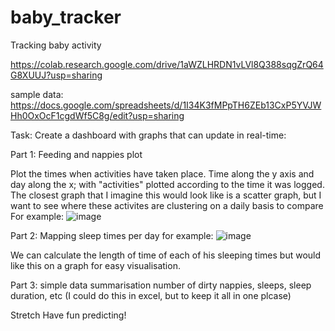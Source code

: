 # baby_tracker
Tracking baby activity

https://colab.research.google.com/drive/1aWZLHRDN1vLVl8Q388sqgZrQ64G8XUUJ?usp=sharing

sample data: https://docs.google.com/spreadsheets/d/1I34K3fMPpTH6ZEb13CxP5YVJWHh0OxOcF1cgdWf5C8g/edit?usp=sharing

Task:
Create a dashboard with graphs that can update in real-time:

Part 1: Feeding and nappies plot 

Plot the times when activities have taken place. Time along the y axis and day along the x; with "activities" plotted according to the time it was logged. The closest graph that I imagine this would look like is a scatter graph, but I want to see where these activites are clustering on a daily basis to compare
For example: ![image](https://github.com/JulesMarz/baby_tracker/assets/40864686/a7cb1739-6b7b-4693-b951-6b6fc3867d26)


Part 2: Mapping sleep times per day
for example: ![image](https://github.com/JulesMarz/baby_tracker/assets/40864686/3669c40a-0f98-4392-839e-afd6068f615d)


We can calculate the length of time of each of his sleeping times but would like this on a graph for easy visualisation.

Part 3: simple data summarisation
number of dirty nappies, sleeps, sleep duration, etc (I could do this in excel, but to keep it all in one plcase)

Stretch
Have fun predicting!
